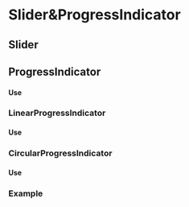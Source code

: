 # Slider&ProgressIndicator

## Slider

## ProgressIndicator

#### Use

### LinearProgressIndicator

#### Use

### CircularProgressIndicator

#### Use

### Example